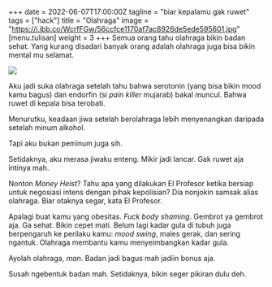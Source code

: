 +++
date = 2022-06-07T17:00:00Z
tagline = "biar kepalamu gak ruwet"
tags = ["hack"]
title = "Olahraga"
image = "https://i.ibb.co/WcrfFGw/56ccfce1170af7ac8926de5ede595601.jpg"
[menu.tulisan]
weight = 3
+++
Semua orang tahu olahraga bikin badan sehat. Yang kurang disadari banyak orang adalah olahraga juga bisa bikin mental mu selamat.

![](https://i.ibb.co/WcrfFGw/56ccfce1170af7ac8926de5ede595601.jpg)

Aku jadi suka olahraga setelah tahu bahwa serotonin (yang bisa bikin mood kamu bagus) dan endorfin (si _pain killer_ mujarab) bakal muncul. Bahwa ruwet di kepala bisa terobati.

Menurutku, keadaan jiwa setelah berolahraga lebih menyenangkan daripada setelah minum alkohol.

Tapi aku bukan peminum juga sih.

Setidaknya, aku merasa jiwaku enteng. Mikir jadi lancar. Gak ruwet aja intinya mah.

Nonton _Money Heist_? Tahu apa yang dilakukan El Profesor ketika bersiap untuk negosiasi intens dengan pihak kepolisian? Dia nonjokin samsak alias olahraga. Biar otaknya segar, kata El Profesor.

Apalagi buat kamu yang obesitas. _Fuck body shaming_. Gembrot ya gembrot aja. Ga sehat. Bikin cepet mati. Belum lagi kadar gula di tubuh juga berpengaruh ke perilaku kamu: _mood swing_, males gerak, dan sering ngantuk. Olahraga membantu kamu menyeimbangkan kadar gula.

Ayolah olahraga, _man_. Badan jadi bagus mah jadiin bonus aja.

Susah ngebentuk badan mah. Setidaknya, bikin seger pikiran dulu deh.